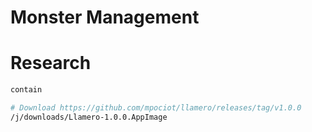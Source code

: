 
# Monster Management


# Research

```bash
contain

# Download https://github.com/mpociot/llamero/releases/tag/v1.0.0
/j/downloads/Llamero-1.0.0.AppImage

```